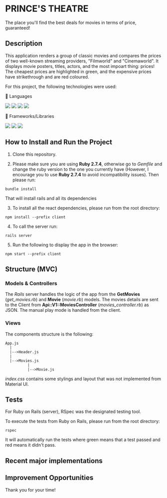# PRINCE'S THEATRE

The place you'll find the best deals for movies in terms of price, guaranteed!

## Description

This application renders a group of classic movies and compares the prices of two well-known streaming providers, "Filmworld" and "Cinemaworld".
It displays movie posters, titles, actors, and the most impoart thing: prices!
The cheapest prices are highlighted in green, and the expensive prices have strikethrough and are red coloured.

For this project, the following technologies were used:

🧰 Languages

![](https://img.shields.io/badge/HTML5-E34F26?style=for-the-badge&logo=html5&logoColor=white)
![](https://img.shields.io/badge/CSS3-1572B6?style=for-the-badge&logo=css3&logoColor=white)
![](https://img.shields.io/badge/JavaScript-F7DF1E?style=for-the-badge&logo=javascript&logoColor=black)
![](https://img.shields.io/badge/ruby-%23CC342D.svg?style=for-the-badge&logo=ruby&logoColor=white)

🧰 Frameworks/Libraries

![](https://img.shields.io/badge/react-%2320232a.svg?style=for-the-badge&logo=react&logoColor=%2361DAFB)
![](https://img.shields.io/badge/rails-%23CC0000.svg?style=for-the-badge&logo=ruby-on-rails&logoColor=white)
![](https://img.shields.io/badge/materialui-%230081CB.svg?style=for-the-badge&logo=material-ui&logoColor=white)

## How to Install and Run the Project

1. Clone this repository.

2. Please make sure you are using **Ruby 2.7.4**, otherwise go to *Gemfile* and change the ruby version to the one you currently have (However, I encourage you to use **Ruby 2.7.4** to avoid incompatibility issues). Then please run:

```
bundle install
```
That will install rails and all its dependencies

3. To install all the react dependencies, please run from the root directory:
```
npm install --prefix client
```

4. To call the server run:

```
rails server
```

5. Run the following to display the app in the browser:
```
npm start --prefix client
```

## Structure (MVC)

### Models & Controllers
The *Rails* server handles the logic of the app from the **GetMovies** (*get_movies.rb*) and **Movie** (*movie.rb*) models. The movies details are sent to the Client from  **Api::V1::MoviesController** (*movies_controller.rb*) as JSON. The manual play mode is handled from the client.

### Views
The components structure is the following:

```
App.js
  |
  |-->Header.js
  |
  |-->Movies.js
          |
          |-->Movie.js
```

*index.css* contains some stylings and layout that was not implemented from Material UI.

## Tests

For Ruby on Rails (server), RSpec was the designated testing tool.

To execute the tests from Ruby on Rails, please run from the root directory:

```
rspec
```
It will automatically run the tests where green means that a test passed and red means it didn't pass.

## Recent major implementations


## Improvement Opportunities


Thank you for your time!
